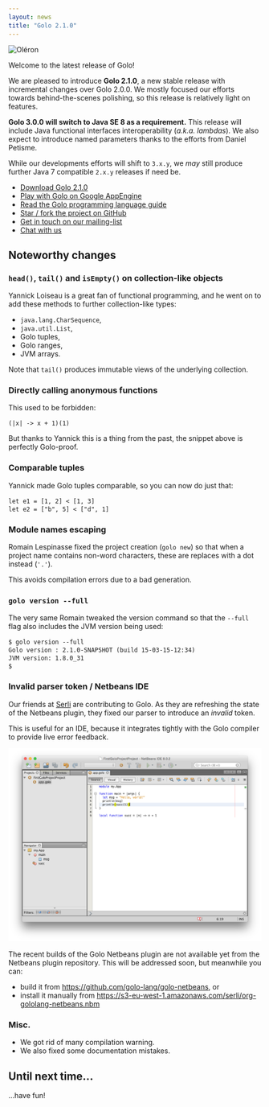 ```yaml
---
layout: news
title: "Golo 2.1.0"
---
```


![Oléron](https://farm4.staticflickr.com/3845/14180687719_3bc1291ea5_c_d.jpg)

Welcome to the latest release of Golo!

We are pleased to introduce **Golo 2.1.0**, a new stable release with incremental changes over Golo 2.0.0. We mostly focused our efforts towards behind-the-scenes polishing, so this release is relatively light on features.

**Golo 3.0.0 will switch to Java SE 8 as a requirement.**
This release will include Java functional interfaces interoperability (_a.k.a. lambdas_). We also expect to introduce named parameters thanks to the efforts from Daniel Petisme.

While our developments efforts will shift to `3.x.y`, we _may_ still produce further Java 7 compatible `2.x.y` releases if need be.

* [Download Golo 2.1.0](/download/)
* [Play with Golo on Google AppEngine](http://golo-console.appspot.com/)
* [Read the Golo programming language guide](/documentation/2.1.0)
* [Star / fork the project on GitHub](https://github.com/golo-lang/golo-lang)
* [Get in touch on our mailing-list](http://groups.google.com/group/golo-lang)
* [Chat with us](https://gitter.im/golo-lang/golo-lang)

## Noteworthy changes

### `head()`, `tail()` and `isEmpty()` on collection-like objects

Yannick Loiseau is a great fan of functional programming, and he went on to add these methods to further collection-like types:

* `java.lang.CharSequence`,
* `java.util.List`,
* Golo tuples,
* Golo ranges,
* JVM arrays.

Note that `tail()` produces immutable views of the underlying collection.

### Directly calling anonymous functions

This used to be forbidden:

```golo
(|x| -> x + 1)(1)
```

But thanks to Yannick this is a thing from the past, the snippet above is perfectly Golo-proof.

### Comparable tuples

Yannick made Golo tuples comparable, so you can now do just that:

```golo
let e1 = [1, 2] < [1, 3]
let e2 = ["b", 5] < ["d", 1]
```

### Module names escaping

Romain Lespinasse fixed the project creation (`golo new`) so that when a project name contains non-word characters, these are replaces with a dot instead (`'.'`).

This avoids compilation errors due to a bad generation.

### `golo version --full`

The very same Romain tweaked the version command so that the `--full` flag also includes the JVM version being used:

```console
$ golo version --full
Golo version : 2.1.0-SNAPSHOT (build 15-03-15-12:34)
JVM version: 1.8.0_31
$
```

### Invalid parser token / Netbeans IDE

Our friends at [Serli](http://www.serli.com/) are contributing to Golo. As they are refreshing the state of the Netbeans plugin, they fixed our parser to introduce an _invalid_ token.

This is useful for an IDE, because it integrates tightly with the Golo compiler to provide live error feedback.

![Netbeans and Golo](/images/posts/netbeans-2015-03-16.png)

The recent builds of the Golo Netbeans plugin are not available yet from the Netbeans plugin repository. This will be addressed soon, but meanwhile you can:

* build it from https://github.com/golo-lang/golo-netbeans, or
* install it manually from https://s3-eu-west-1.amazonaws.com/serli/org-gololang-netbeans.nbm

### Misc.

* We got rid of many compilation warning.
* We also fixed some documentation mistakes.

## Until next time...

...have fun!
